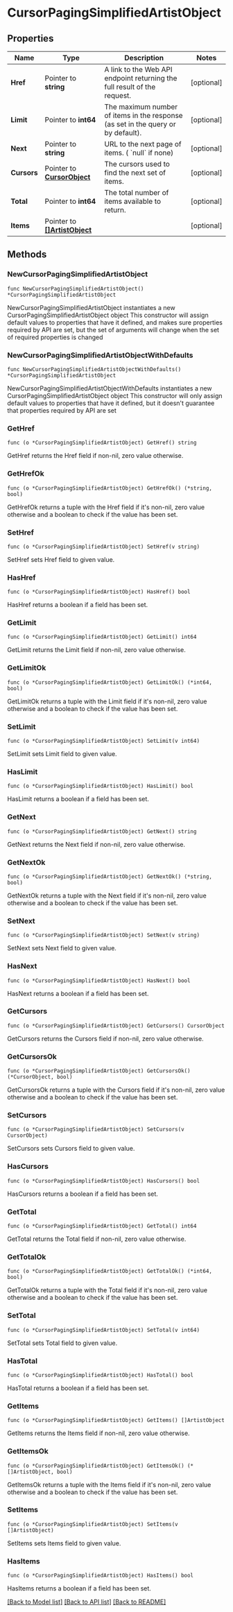 # CursorPagingSimplifiedArtistObject

## Properties

Name | Type | Description | Notes
------------ | ------------- | ------------- | -------------
**Href** | Pointer to **string** | A link to the Web API endpoint returning the full result of the request. | [optional] 
**Limit** | Pointer to **int64** | The maximum number of items in the response (as set in the query or by default). | [optional] 
**Next** | Pointer to **string** | URL to the next page of items. ( &#x60;null&#x60; if none) | [optional] 
**Cursors** | Pointer to [**CursorObject**](CursorObject.md) | The cursors used to find the next set of items. | [optional] 
**Total** | Pointer to **int64** | The total number of items available to return. | [optional] 
**Items** | Pointer to [**[]ArtistObject**](ArtistObject.md) |  | [optional] 

## Methods

### NewCursorPagingSimplifiedArtistObject

`func NewCursorPagingSimplifiedArtistObject() *CursorPagingSimplifiedArtistObject`

NewCursorPagingSimplifiedArtistObject instantiates a new CursorPagingSimplifiedArtistObject object
This constructor will assign default values to properties that have it defined,
and makes sure properties required by API are set, but the set of arguments
will change when the set of required properties is changed

### NewCursorPagingSimplifiedArtistObjectWithDefaults

`func NewCursorPagingSimplifiedArtistObjectWithDefaults() *CursorPagingSimplifiedArtistObject`

NewCursorPagingSimplifiedArtistObjectWithDefaults instantiates a new CursorPagingSimplifiedArtistObject object
This constructor will only assign default values to properties that have it defined,
but it doesn't guarantee that properties required by API are set

### GetHref

`func (o *CursorPagingSimplifiedArtistObject) GetHref() string`

GetHref returns the Href field if non-nil, zero value otherwise.

### GetHrefOk

`func (o *CursorPagingSimplifiedArtistObject) GetHrefOk() (*string, bool)`

GetHrefOk returns a tuple with the Href field if it's non-nil, zero value otherwise
and a boolean to check if the value has been set.

### SetHref

`func (o *CursorPagingSimplifiedArtistObject) SetHref(v string)`

SetHref sets Href field to given value.

### HasHref

`func (o *CursorPagingSimplifiedArtistObject) HasHref() bool`

HasHref returns a boolean if a field has been set.

### GetLimit

`func (o *CursorPagingSimplifiedArtistObject) GetLimit() int64`

GetLimit returns the Limit field if non-nil, zero value otherwise.

### GetLimitOk

`func (o *CursorPagingSimplifiedArtistObject) GetLimitOk() (*int64, bool)`

GetLimitOk returns a tuple with the Limit field if it's non-nil, zero value otherwise
and a boolean to check if the value has been set.

### SetLimit

`func (o *CursorPagingSimplifiedArtistObject) SetLimit(v int64)`

SetLimit sets Limit field to given value.

### HasLimit

`func (o *CursorPagingSimplifiedArtistObject) HasLimit() bool`

HasLimit returns a boolean if a field has been set.

### GetNext

`func (o *CursorPagingSimplifiedArtistObject) GetNext() string`

GetNext returns the Next field if non-nil, zero value otherwise.

### GetNextOk

`func (o *CursorPagingSimplifiedArtistObject) GetNextOk() (*string, bool)`

GetNextOk returns a tuple with the Next field if it's non-nil, zero value otherwise
and a boolean to check if the value has been set.

### SetNext

`func (o *CursorPagingSimplifiedArtistObject) SetNext(v string)`

SetNext sets Next field to given value.

### HasNext

`func (o *CursorPagingSimplifiedArtistObject) HasNext() bool`

HasNext returns a boolean if a field has been set.

### GetCursors

`func (o *CursorPagingSimplifiedArtistObject) GetCursors() CursorObject`

GetCursors returns the Cursors field if non-nil, zero value otherwise.

### GetCursorsOk

`func (o *CursorPagingSimplifiedArtistObject) GetCursorsOk() (*CursorObject, bool)`

GetCursorsOk returns a tuple with the Cursors field if it's non-nil, zero value otherwise
and a boolean to check if the value has been set.

### SetCursors

`func (o *CursorPagingSimplifiedArtistObject) SetCursors(v CursorObject)`

SetCursors sets Cursors field to given value.

### HasCursors

`func (o *CursorPagingSimplifiedArtistObject) HasCursors() bool`

HasCursors returns a boolean if a field has been set.

### GetTotal

`func (o *CursorPagingSimplifiedArtistObject) GetTotal() int64`

GetTotal returns the Total field if non-nil, zero value otherwise.

### GetTotalOk

`func (o *CursorPagingSimplifiedArtistObject) GetTotalOk() (*int64, bool)`

GetTotalOk returns a tuple with the Total field if it's non-nil, zero value otherwise
and a boolean to check if the value has been set.

### SetTotal

`func (o *CursorPagingSimplifiedArtistObject) SetTotal(v int64)`

SetTotal sets Total field to given value.

### HasTotal

`func (o *CursorPagingSimplifiedArtistObject) HasTotal() bool`

HasTotal returns a boolean if a field has been set.

### GetItems

`func (o *CursorPagingSimplifiedArtistObject) GetItems() []ArtistObject`

GetItems returns the Items field if non-nil, zero value otherwise.

### GetItemsOk

`func (o *CursorPagingSimplifiedArtistObject) GetItemsOk() (*[]ArtistObject, bool)`

GetItemsOk returns a tuple with the Items field if it's non-nil, zero value otherwise
and a boolean to check if the value has been set.

### SetItems

`func (o *CursorPagingSimplifiedArtistObject) SetItems(v []ArtistObject)`

SetItems sets Items field to given value.

### HasItems

`func (o *CursorPagingSimplifiedArtistObject) HasItems() bool`

HasItems returns a boolean if a field has been set.


[[Back to Model list]](../README.md#documentation-for-models) [[Back to API list]](../README.md#documentation-for-api-endpoints) [[Back to README]](../README.md)


